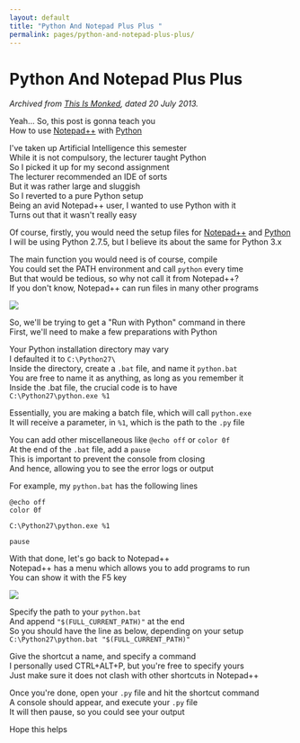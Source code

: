 ```yaml
---
layout: default
title: "Python And Notepad Plus Plus "
permalink: pages/python-and-notepad-plus-plus/
---
```


Python And Notepad Plus Plus 
===

*Archived from [This Is Monked](http://thisismonked.blogspot.com/2013/07/python-and-notepad-plus-plus.html), dated 20 July 2013.*

Yeah... So, this post is gonna teach you<br>
How to use [Notepad++](http://notepad-plus-plus.org/) with [Python](http://www.python.org/)

I've taken up Artificial Intelligence this semester<br>
While it is not compulsory, the lecturer taught Python<br>
So I picked it up for my second assignment<br>
The lecturer recommended an IDE of sorts<br>
But it was rather large and sluggish<br>
So I reverted to a pure Python setup<br>
Being an avid Notepad++ user, I wanted to use Python with it<br>
Turns out that it wasn't really easy

Of course, firstly, you would need the setup files for [Notepad++](http://notepad-plus-plus.org/download/) and [Python](http://www.python.org/download/)<br>
I will be using Python 2.7.5, but I believe its about the same for Python 3.x

The main function you would need is of course, compile<br>
You could set the PATH environment and call `python` every time<br>
But that would be tedious, so why not call it from Notepad++?<br>
If you don't know, Notepad++ can run files in many other programs

<img class="img" src="https://lh5.googleusercontent.com/-UrG1_cJSDeA/UeqeASe0LDI/AAAAAAAAA_0/0faxEW_hdEc/s1600/Untitled.png">

So, we'll be trying to get a "Run with Python" command in there<br>
First, we'll need to make a few preparations with Python

Your Python installation directory may vary<br>
I defaulted it to `C:\Python27\`<br>
Inside the directory, create a `.bat` file, and name it `python.bat`<br>
You are free to name it as anything, as long as you remember it<br>
Inside the .bat file, the crucial code is to have<br>
`C:\Python27\python.exe %1`

Essentially, you are making a batch file, which will call `python.exe`<br>
It will receive a parameter, in `%1`, which is the path to the `.py` file

You can add other miscellaneous like `@echo off` or `color 0f`<br>
At the end of the `.bat` file, add a `pause`<br>
This is important to prevent the console from closing<br>
And hence, allowing you to see the error logs or output

For example, my `python.bat` has the following lines

~~~
@echo off
color 0f

C:\Python27\python.exe %1

pause
~~~

With that done, let's go back to Notepad++<br>
Notepad++ has a menu which allows you to add programs to run<br>
You can show it with the F5 key

<img class="img" src="https://lh4.googleusercontent.com/-saoJfHDsGiU/UeqpLj_ilFI/AAAAAAAABBI/lTmQzd7DjJE/s1600/Untitled.png">

Specify the path to your `python.bat`<br>
And append `"$(FULL_CURRENT_PATH)"` at the end<br>
So you should have the line as below, depending on your setup<br>
`C:\Python27\python.bat "$(FULL_CURRENT_PATH)"`

Give the shortcut a name, and specify a command<br>
I personally used CTRL+ALT+P, but you're free to specify yours<br>
Just make sure it does not clash with other shortcuts in Notepad++

Once you're done, open your `.py` file and hit the shortcut command<br>
A console should appear, and execute your `.py` file<br>
It will then pause, so you could see your output

Hope this helps 